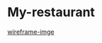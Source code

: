 # My-restaurant

[wireframe-imge](https://miro.com/app/board/uXjVMW2pwFM=/?moveToWidget=3458764550694629746&cot=10)
